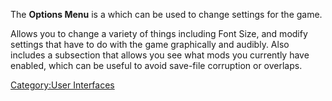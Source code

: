 The **Options Menu** is a [](Guide_to_UI_and_Controls.md) which can be used to
change settings for the game.

Allows you to change a variety of things including Font Size, and modify
settings that have to do with the game graphically and audibly. Also
includes a subsection that allows you see what mods you currently have
enabled, which can be useful to avoid save-file corruption or overlaps.

[Category:User Interfaces](Category:User_Interfaces "wikilink")